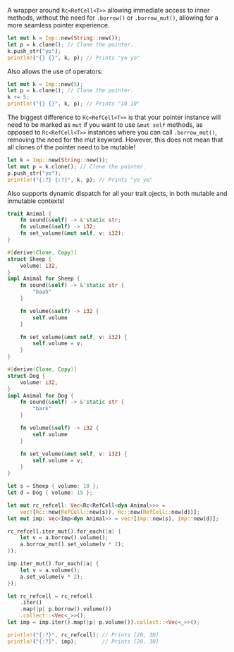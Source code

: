 A wrapper around `Rc<RefCell<T>>` allowing immediate access to inner methods,
without the need for `.borrow()` or `.borrow_mut()`,
allowing for a more seamless pointer experience.
```rs
let mut k = Imp::new(String::new());
let p = k.clone(); // Clone the pointer.
k.push_str("yo");
println!("{} {}", k, p); // Prints "yo yo"
```
Also allows the use of operators:
```rs
let mut k = Imp::new(5);
let p = k.clone(); // Clone the pointer.
k += 5;
println!("{} {}", k, p); // Prints "10 10"
```
The biggest difference to `Rc<RefCell<T>>` is that your pointer instance will need to be marked as `mut`
if you want to use `&mut self` methods, as opposed to `Rc<RefCell<T>>` instances where you can call `.borrow_mut()`,
removing the need for the mut keyword.
However, this does not mean that all clones of the pointer need to be mutable!
```rs
let k = Imp::new(String::new());
let mut p = k.clone(); // Clone the pointer.
p.push_str("yo");
println!("{:?} {:?}", k, p); // Prints "yo yo"
```
Also supports dynamic dispatch for all your trait ojects, in both mutable and inmutable contexts!
```rs
trait Animal {
    fn sound(&self) -> &'static str;
    fn volume(&self) -> i32;
    fn set_volume(&mut self, v: i32);
}

#[derive(Clone, Copy)]
struct Sheep {
    volume: i32,
}
impl Animal for Sheep {
    fn sound(&self) -> &'static str {
        "baah"
    }

    fn volume(&self) -> i32 {
        self.volume
    }

    fn set_volume(&mut self, v: i32) {
        self.volume = v;
    }
}

#[derive(Clone, Copy)]
struct Dog {
    volume: i32,
}
impl Animal for Dog {
    fn sound(&self) -> &'static str {
        "bark"
    }

    fn volume(&self) -> i32 {
        self.volume
    }

    fn set_volume(&mut self, v: i32) {
        self.volume = v;
    }
}
```
```rs
let s = Sheep { volume: 10 };
let d = Dog { volume: 15 };

let mut rc_refcell: Vec<Rc<RefCell<dyn Animal>>> =
    vec![Rc::new(RefCell::new(s)), Rc::new(RefCell::new(d))];
let mut imp: Vec<Imp<dyn Animal>> = vec![Imp::new(s), Imp::new(d)];

rc_refcell.iter_mut().for_each(|a| {
    let v = a.borrow().volume();
    a.borrow_mut().set_volume(v * 2);
});

imp.iter_mut().for_each(|a| {
    let v = a.volume();
    a.set_volume(v * 2);
});

let rc_refcell = rc_refcell
    .iter()
    .map(|p| p.borrow().volume())
    .collect::<Vec<_>>();
let imp = imp.iter().map(|p| p.volume()).collect::<Vec<_>>();

println!("{:?}", rc_refcell); // Prints [20, 30]
println!("{:?}", imp);        // Prints [20, 30]
```